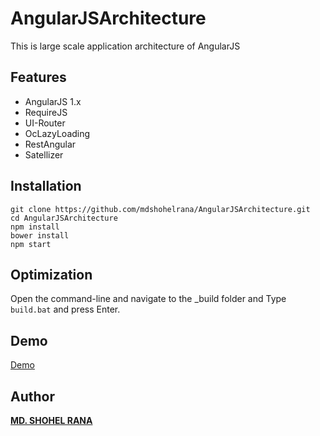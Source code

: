 # AngularJSArchitecture
This is large scale application architecture of AngularJS

## Features
- AngularJS 1.x
- RequireJS
- UI-Router
- OcLazyLoading
- RestAngular
- Satellizer

## Installation
```
git clone https://github.com/mdshohelrana/AngularJSArchitecture.git
cd AngularJSArchitecture
npm install
bower install
npm start
```

## Optimization
Open the command-line and navigate to the _build folder and Type ```build.bat``` and press Enter. 

## Demo
[Demo](https://angularjsarchitecture.herokuapp.com)

## Author
**[MD. SHOHEL RANA](https://github.com/mdshohelrana/aboutme)**
